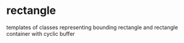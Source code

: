 # rectangle
templates of classes representing bounding rectangle and rectangle container with cyclic buffer
